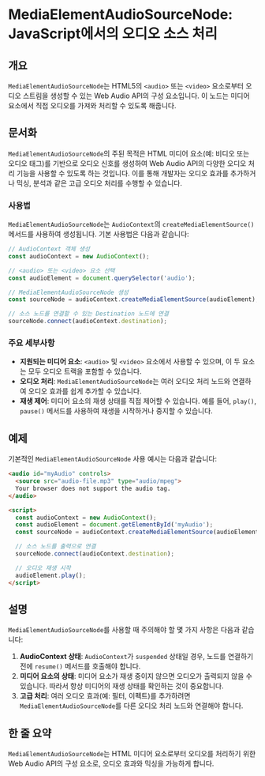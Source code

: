 <!--
Meta Description: # MediaElementAudioSourceNode: JavaScript에서의 오디오 소스 처리 ## 개요 `MediaElementAudioSourceNode`는 HTML5의 `<audio>` 또는 `<video>` 요소로부터 오디오 스트림을 생성할 수 있는 Web ...
Meta Keywords: 오디오, audio, audiocontext, mediaelementaudiosourcenode, 미디어
-->

# MediaElementAudioSourceNode: JavaScript에서의 오디오 소스 처리

## 개요
`MediaElementAudioSourceNode`는 HTML5의 `<audio>` 또는 `<video>` 요소로부터 오디오 스트림을 생성할 수 있는 Web Audio API의 구성 요소입니다. 이 노드는 미디어 요소에서 직접 오디오를 가져와 처리할 수 있도록 해줍니다.

## 문서화
`MediaElementAudioSourceNode`의 주된 목적은 HTML 미디어 요소(예: 비디오 또는 오디오 태그)를 기반으로 오디오 신호를 생성하여 Web Audio API의 다양한 오디오 처리 기능을 사용할 수 있도록 하는 것입니다. 이를 통해 개발자는 오디오 효과를 추가하거나 믹싱, 분석과 같은 고급 오디오 처리를 수행할 수 있습니다.

### 사용법
`MediaElementAudioSourceNode`는 `AudioContext`의 `createMediaElementSource()` 메서드를 사용하여 생성됩니다. 기본 사용법은 다음과 같습니다:

```javascript
// AudioContext 객체 생성
const audioContext = new AudioContext();

// <audio> 또는 <video> 요소 선택
const audioElement = document.querySelector('audio');

// MediaElementAudioSourceNode 생성
const sourceNode = audioContext.createMediaElementSource(audioElement);

// 소스 노드를 연결할 수 있는 Destination 노드에 연결
sourceNode.connect(audioContext.destination);
```

### 주요 세부사항
- **지원되는 미디어 요소**: `<audio>` 및 `<video>` 요소에서 사용할 수 있으며, 이 두 요소는 모두 오디오 트랙을 포함할 수 있습니다.
- **오디오 처리**: `MediaElementAudioSourceNode`는 여러 오디오 처리 노드와 연결하여 오디오 효과를 쉽게 추가할 수 있습니다.
- **재생 제어**: 미디어 요소의 재생 상태를 직접 제어할 수 있습니다. 예를 들어, `play()`, `pause()` 메서드를 사용하여 재생을 시작하거나 중지할 수 있습니다.

## 예제
기본적인 `MediaElementAudioSourceNode` 사용 예시는 다음과 같습니다:

```html
<audio id="myAudio" controls>
  <source src="audio-file.mp3" type="audio/mpeg">
  Your browser does not support the audio tag.
</audio>

<script>
  const audioContext = new AudioContext();
  const audioElement = document.getElementById('myAudio');
  const sourceNode = audioContext.createMediaElementSource(audioElement);

  // 소스 노드를 출력으로 연결
  sourceNode.connect(audioContext.destination);

  // 오디오 재생 시작
  audioElement.play();
</script>
```

## 설명
`MediaElementAudioSourceNode`를 사용할 때 주의해야 할 몇 가지 사항은 다음과 같습니다:

1. **AudioContext 상태**: `AudioContext`가 `suspended` 상태일 경우, 노드를 연결하기 전에 `resume()` 메서드를 호출해야 합니다.
2. **미디어 요소의 상태**: 미디어 요소가 재생 중이지 않으면 오디오가 출력되지 않을 수 있습니다. 따라서 항상 미디어의 재생 상태를 확인하는 것이 중요합니다.
3. **고급 처리**: 여러 오디오 효과(예: 필터, 이펙트)를 추가하려면 `MediaElementAudioSourceNode`를 다른 오디오 처리 노드와 연결해야 합니다.

## 한 줄 요약
`MediaElementAudioSourceNode`는 HTML 미디어 요소로부터 오디오를 처리하기 위한 Web Audio API의 구성 요소로, 오디오 효과와 믹싱을 가능하게 합니다.